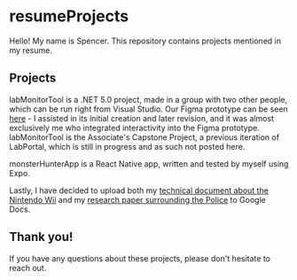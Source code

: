 # resumeProjects
 Hello! My name is Spencer. This repository contains projects mentioned in my resume. 

## Projects
 labMonitorTool is a .NET 5.0 project, made in a group with two other people, which can be run right from Visual Studio. Our Figma prototype can be seen [here](https://www.figma.com/file/TBF8L7XzEdqCJu5JY2d65k/AS-Capstone-Project?type=design&node-id=0%3A1&mode=design&t=RnKWyS5e9tOg9zjI-1) - I assisted in its initial creation and later revision, and it was almost exclusively me who integrated interactivity into the Figma prototype.
 labMonitorTool is the Associate's Capstone Project, a previous iteration of LabPortal, which is still in progress and as such not posted here.
 
 monsterHunterApp is a React Native app, written and tested by myself using Expo.
 
 Lastly, I have decided to upload both my [technical document about the Nintendo Wii](https://docs.google.com/document/d/11PIcb0AxR7fnzMw7Ar1xthuwpVYzClyZ/edit?usp=sharing&ouid=117746708171949207126&rtpof=true&sd=true) and my [research paper surrounding the Police](https://drive.google.com/file/d/1TYYLJtW64tNmIa2id3QhggLcXOtmQJGC/view?usp=sharing) to Google Docs.

## Thank you!
 If you have any questions about these projects, please don't hesitate to reach out.
